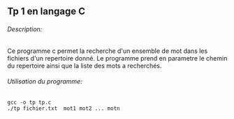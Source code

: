## Tp 1 en langage C 
###### Description:
Ce programme c permet la recherche d'un ensemble de mot dans les fichiers d'un repertoire donné.
Le programme prend en parametre le chemin du repertoire ainsi que la liste des mots a recherchés.
###### Utilisation du programme:
```
gcc -o tp tp.c
./tp fichier.txt  mot1 mot2 ... motn

```
